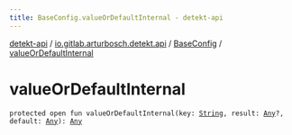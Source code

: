 ```yaml
---
title: BaseConfig.valueOrDefaultInternal - detekt-api
---
```


[detekt-api](../../index.html) / [io.gitlab.arturbosch.detekt.api](../index.html) / [BaseConfig](index.html) / [valueOrDefaultInternal](./value-or-default-internal.html)

# valueOrDefaultInternal

`protected open fun valueOrDefaultInternal(key: `[`String`](https://kotlinlang.org/api/latest/jvm/stdlib/kotlin/-string/index.html)`, result: `[`Any`](https://kotlinlang.org/api/latest/jvm/stdlib/kotlin/-any/index.html)`?, default: `[`Any`](https://kotlinlang.org/api/latest/jvm/stdlib/kotlin/-any/index.html)`): `[`Any`](https://kotlinlang.org/api/latest/jvm/stdlib/kotlin/-any/index.html)